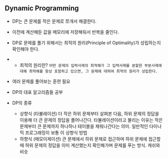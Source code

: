 ## Dynamic Programming

* DP는 큰 문제를 작은 문제로 쪼개서 해결한다.
* 이전에 계산해둔 값을 메모리에 저장해둬서 반복을 줄인다.
* DP로 문제를 풀기 위해서는 최적의 원리(Principle of Optimality)가 성립하는지 확인해야 한다.
* * 최적의 원리란? ```어떤 문제의 입력사례의 최적해가 그 입력사례를 분할한 부분사례에 대해 최적해를 항상 포함하고 있으면, 그 문제에 대하여 최적의 원리가 성립한다.```



* 여러 문제를 풀어보는 훈련 필요
* DP의 대표 알고리즘들 공부

* DP의 종류
  * 상향식 (타뷸레이션)
     더 작은 하위 문제부터 살펴본 다음, 하위 문제의 정답을 이용해 더 큰 문제의 정답을 풀어나간다. 타뷸레이션이라고 불리는 이유는 작은 문제부터 큰 문제까지 하나하나 테이블을 채워나간다는 의미. 일반적인 다이나믹 프로그래밍이 보통 이 상향식 방법
  * 하향식 (메모이제이션)
     큰 문제에서 하위 문제로 접근하며 하위 문제에 접근할 때 하위 문제의 정답을 이미 계산했는지 확인해가며 문제를 푸는 방식. 캐쉬와 비슷
